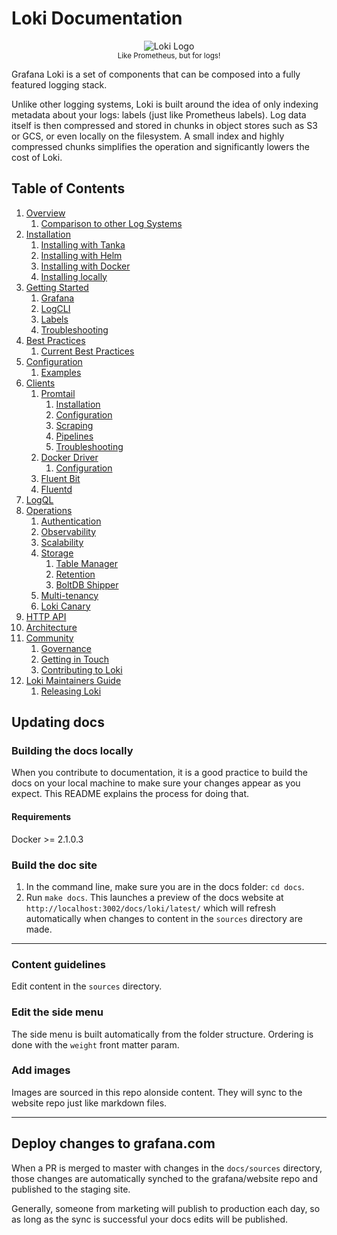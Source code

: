 # Loki Documentation

<p align="center"> <img src="sources/logo_and_name.png" alt="Loki Logo"> <br>
  <small>Like Prometheus, but for logs!</small> </p>

Grafana Loki is a set of components that can be composed into a fully featured
logging stack.

Unlike other logging systems, Loki is built around the idea of only indexing
metadata about your logs: labels (just like Prometheus labels). Log data itself
is then compressed and stored in chunks in object stores such as S3 or GCS, or
even locally on the filesystem. A small index and highly compressed chunks
simplifies the operation and significantly lowers the cost of Loki.

## Table of Contents

1. [Overview](sources/overview/_index.md)
    1. [Comparison to other Log Systems](sources/overview/comparisons.md)
2. [Installation](sources/installation/_index.md)
    1. [Installing with Tanka](sources/installation/tanka.md)
    2. [Installing with Helm](sources/installation/helm.md)
    3. [Installing with Docker](sources/installation/docker.md)
    4. [Installing locally](sources/installation/local.md)
3. [Getting Started](sources/getting-started/_index.md)
    1. [Grafana](sources/getting-started/grafana.md)
    2. [LogCLI](sources/getting-started/logcli.md)
    3. [Labels](sources/getting-started/labels.md)
    4. [Troubleshooting](sources/getting-started/troubleshooting.md)
4. [Best Practices](sources/best-practices/_index.md)
    1. [Current Best Practices](sources/best-practices/current-best-practices.md)
5. [Configuration](sources/configuration/_index.md)
    1. [Examples](sources/configuration/examples.md)
6. [Clients](sources/clients/_index.md)
    1. [Promtail](sources/clients/promtail/_index.md)
        1. [Installation](sources/clients/promtail/installation.md)
        2. [Configuration](sources/clients/promtail/configuration.md)
        3. [Scraping](sources/clients/promtail/scraping.md)
        4. [Pipelines](sources/clients/promtail/pipelines.md)
        5. [Troubleshooting](sources/clients/promtail/troubleshooting.md)
    2. [Docker Driver](sources/clients/docker-driver/_index.md)
        1. [Configuration](sources/clients/docker-driver/configuration.md)
    4. [Fluent Bit](sources/../cmd/fluent-bit/_index.md)
    3. [Fluentd](sources/clients/fluentd/_index.md)
7. [LogQL](sources/logql/_index.md)
8. [Operations](sources/operations/_index.md)
    1. [Authentication](sources/operations/authentication.md)
    2. [Observability](sources/operations/observability.md)
    3. [Scalability](sources/operations/scalability.md)
    4. [Storage](sources/operations/storage/_index.md)
        1. [Table Manager](sources/operations/storage/table-manager.md)
        2. [Retention](sources/operations/storage/retention.md)
        3. [BoltDB Shipper](sources/operations/storage/boltdb-shipper.md)
    5. [Multi-tenancy](sources/operations/multi-tenancy.md)
    6. [Loki Canary](sources/operations/loki-canary.md)
9. [HTTP API](sources/api/_index.md)
10. [Architecture](sources/architecture/_index.md)
11. [Community](sources/community/_index.md)
    1. [Governance](sources/community/governance.md)
    2. [Getting in Touch](sources/community/getting-in-touch.md)
    3. [Contributing to Loki](sources/community/contributing.md)
12. [Loki Maintainers Guide](sources/./maintaining/_index.md)
    1. [Releasing Loki](sources/./maintaining/release.md)

## Updating docs

### Building the docs locally

When you contribute to documentation, it is a good practice to build the docs on your local machine to make sure your changes appear as you expect. This README explains the process for doing that.

#### Requirements

Docker >= 2.1.0.3

### Build the doc site

1. In the command line, make sure you are in the docs folder: `cd docs`.
2. Run `make docs`. This launches a preview of the docs website at `http://localhost:3002/docs/loki/latest/` which will refresh automatically when changes to content in the `sources` directory are made.

---

### Content guidelines

Edit content in the `sources` directory.

### Edit the side menu

The side menu is built automatically from the folder structure. Ordering is done with the `weight` front matter param.

### Add images

Images are sourced in this repo alonside content. They will sync to the website repo just like markdown files.

---

## Deploy changes to grafana.com

When a PR is merged to master with changes in the `docs/sources` directory, those changes are automatically synched to the grafana/website repo and published to the staging site.

Generally, someone from marketing will publish to production each day, so as long as the sync is successful your docs edits will be published.
